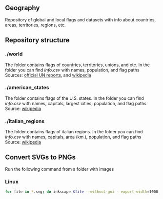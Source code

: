 ## Geography
Repository of global and local flags and datasets with info about countries, areas, territories, regions, etc.

## Repository structure
### ./world
The folder contains flags of countries, territories, unions, and etc. In the folder you can find *info.csv* with names, population, and flag paths  
Sources: [official UN reports](https://population.un.org/wpp/Download/Standard/Population), and [wikipedia](https://en.wikipedia.org/wiki/Main_Page)
### ./american_states
The folder contains flags of the U.S. states. In the folder you can find *info.csv* with names, capitals, largest cities, population, and flag paths  
Source: [wikipedia](https://en.wikipedia.org/wiki/Flags_of_the_U.S._states_and_territories)
### ./italian_regions
The folder contains flags of italian regions. In the folder you can find *info.csv* with names, capitals, area (km.), population, and flag paths  
Source: [wikipedia](https://en.wikipedia.org/wiki/Regions_of_Italy)

## Convert SVGs to PNGs
Run the following command from a folder with images

### Linux
```bash
for file in *.svg; do inkscape $file --without-gui --export-width=1000 --export-png ${file%svg}png ; done
``` 
